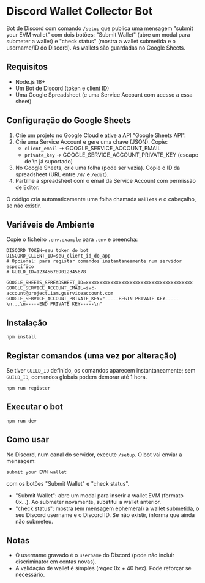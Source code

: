 # Discord Wallet Collector Bot

Bot de Discord com comando `/setup` que publica uma mensagem "submit your EVM wallet" com dois botões: "Submit Wallet" (abre um modal para submeter a wallet) e "check status" (mostra a wallet submetida e o username/ID do Discord). As wallets são guardadas no Google Sheets.

## Requisitos
- Node.js 18+
- Um Bot de Discord (token e client ID)
- Uma Google Spreadsheet (e uma Service Account com acesso a essa sheet)

## Configuração do Google Sheets
1. Crie um projeto no Google Cloud e ative a API "Google Sheets API".
2. Crie uma Service Account e gere uma chave (JSON). Copie:
   - `client_email` -> GOOGLE_SERVICE_ACCOUNT_EMAIL
   - `private_key` -> GOOGLE_SERVICE_ACCOUNT_PRIVATE_KEY (escape de \n já suportado)
3. No Google Sheets, crie uma folha (pode ser vazia). Copie o ID da spreadsheet (URL entre `/d/` e `/edit`).
4. Partilhe a spreadsheet com o email da Service Account com permissão de Editor.

O código cria automaticamente uma folha chamada `Wallets` e o cabeçalho, se não existir.

## Variáveis de Ambiente
Copie o ficheiro `.env.example` para `.env` e preencha:

```
DISCORD_TOKEN=seu_token_do_bot
DISCORD_CLIENT_ID=seu_client_id_do_app
# Opcional: para registar comandos instantaneamente num servidor específico
# GUILD_ID=123456789012345678

GOOGLE_SHEETS_SPREADSHEET_ID=xxxxxxxxxxxxxxxxxxxxxxxxxxxxxxxxxxxxxxx
GOOGLE_SERVICE_ACCOUNT_EMAIL=svc-account@project.iam.gserviceaccount.com
GOOGLE_SERVICE_ACCOUNT_PRIVATE_KEY="-----BEGIN PRIVATE KEY-----\n...\n-----END PRIVATE KEY-----\n"
```

## Instalação
```
npm install
```

## Registar comandos (uma vez por alteração)
Se tiver `GUILD_ID` definido, os comandos aparecem instantaneamente; sem `GUILD_ID`, comandos globais podem demorar até 1 hora.
```
npm run register
```

## Executar o bot
```
npm run dev
```

## Como usar
No Discord, num canal do servidor, execute `/setup`. O bot vai enviar a mensagem:
```
submit your EVM wallet
```
com os botões "Submit Wallet" e "check status".

- "Submit Wallet": abre um modal para inserir a wallet EVM (formato 0x...). Ao submeter novamente, substitui a wallet anterior.
- "check status": mostra (em mensagem ephemeral) a wallet submetida, o seu Discord username e o Discord ID. Se não existir, informa que ainda não submeteu.

## Notas
- O username gravado é o `username` do Discord (pode não incluir discriminator em contas novas).
- A validação de wallet é simples (regex 0x + 40 hex). Pode reforçar se necessário.

